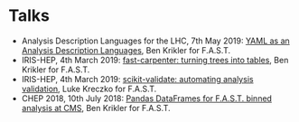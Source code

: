 Talks
=====

* Analysis Description Languages for the LHC, 7th May 2019: [YAML as an Analysis Description Languages](https://indico.cern.ch/event/769263/contributions/3406084/), Ben Krikler for F.A.S.T.
* IRIS-HEP, 4th March 2019: [fast-carpenter: turning trees into tables](https://indico.cern.ch/event/802182/contributions/3334624/), Ben Krikler for F.A.S.T.
* IRIS-HEP, 4th March 2019: [scikit-validate: automating analysis validation](https://indico.cern.ch/event/802182/contributions/3334623/), Luke Kreczko for F.A.S.T.
* CHEP 2018, 10th July 2018: [Pandas DataFrames for F.A.S.T. binned analysis at CMS](https://indico.cern.ch/event/587955/contributions/2937579/), Ben Krikler for F.A.S.T.